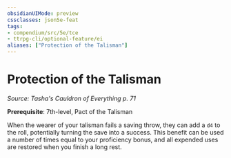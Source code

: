 ```yaml
---
obsidianUIMode: preview
cssclasses: json5e-feat
tags:
- compendium/src/5e/tce
- ttrpg-cli/optional-feature/ei
aliases: ["Protection of the Talisman"]
---
```

# Protection of the Talisman
*Source: Tasha's Cauldron of Everything p. 71*  

**Prerequisite**: 7th-level, Pact of the Talisman

When the wearer of your talisman fails a saving throw, they can add a `d4` to the roll, potentially turning the save into a success. This benefit can be used a number of times equal to your proficiency bonus, and all expended uses are restored when you finish a long rest.